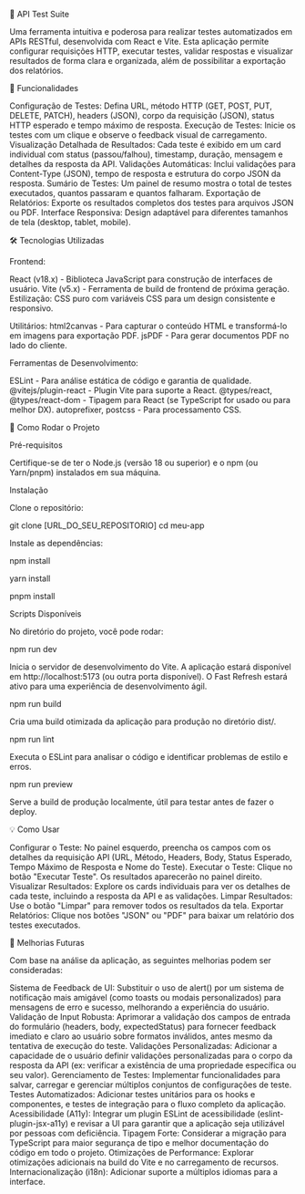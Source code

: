 🧪 API Test Suite

Uma ferramenta intuitiva e poderosa para realizar testes automatizados em APIs RESTful, desenvolvida com React e Vite. Esta aplicação permite configurar requisições HTTP, executar testes, validar respostas e visualizar resultados de forma clara e organizada, além de possibilitar a exportação dos relatórios.

🌟 Funcionalidades

Configuração de Testes: Defina URL, método HTTP (GET, POST, PUT, DELETE, PATCH), headers (JSON), corpo da requisição (JSON), status HTTP esperado e tempo máximo de resposta.
Execução de Testes: Inicie os testes com um clique e observe o feedback visual de carregamento.
Visualização Detalhada de Resultados: Cada teste é exibido em um card individual com status (passou/falhou), timestamp, duração, mensagem e detalhes da resposta da API.
Validações Automáticas: Inclui validações para Content-Type (JSON), tempo de resposta e estrutura do corpo JSON da resposta.
Sumário de Testes: Um painel de resumo mostra o total de testes executados, quantos passaram e quantos falharam.
Exportação de Relatórios: Exporte os resultados completos dos testes para arquivos JSON ou PDF.
Interface Responsiva: Design adaptável para diferentes tamanhos de tela (desktop, tablet, mobile).

🛠️ Tecnologias Utilizadas

Frontend:

React (v18.x) - Biblioteca JavaScript para construção de interfaces de usuário.
Vite (v5.x) - Ferramenta de build de frontend de próxima geração.
Estilização: CSS puro com variáveis CSS para um design consistente e responsivo.

Utilitários:
html2canvas - Para capturar o conteúdo HTML e transformá-lo em imagens para exportação PDF.
jsPDF - Para gerar documentos PDF no lado do cliente.

Ferramentas de Desenvolvimento:

ESLint - Para análise estática de código e garantia de qualidade.
@vitejs/plugin-react - Plugin Vite para suporte a React.
@types/react, @types/react-dom - Tipagem para React (se TypeScript for usado ou para melhor DX).
autoprefixer, postcss - Para processamento CSS.

🚀 Como Rodar o Projeto

Pré-requisitos

Certifique-se de ter o Node.js (versão 18 ou superior) e o npm (ou Yarn/pnpm) instalados em sua máquina.

Instalação

Clone o repositório:

git clone [URL_DO_SEU_REPOSITORIO]
cd meu-app

Instale as dependências:

npm install

yarn install

pnpm install

Scripts Disponíveis

No diretório do projeto, você pode rodar:

npm run dev

Inicia o servidor de desenvolvimento do Vite. A aplicação estará disponível em http://localhost:5173 (ou outra porta disponível). O Fast Refresh estará ativo para uma experiência de desenvolvimento ágil.

npm run build

Cria uma build otimizada da aplicação para produção no diretório dist/.

npm run lint

Executa o ESLint para analisar o código e identificar problemas de estilo e erros.

npm run preview

Serve a build de produção localmente, útil para testar antes de fazer o deploy.

💡 Como Usar

Configurar o Teste: No painel esquerdo, preencha os campos com os detalhes da requisição API (URL, Método, Headers, Body, Status Esperado, Tempo Máximo de Resposta e Nome do Teste).
Executar o Teste: Clique no botão "Executar Teste". Os resultados aparecerão no painel direito.
Visualizar Resultados: Explore os cards individuais para ver os detalhes de cada teste, incluindo a resposta da API e as validações.
Limpar Resultados: Use o botão "Limpar" para remover todos os resultados da tela.
Exportar Relatórios: Clique nos botões "JSON" ou "PDF" para baixar um relatório dos testes executados.

🔮 Melhorias Futuras

Com base na análise da aplicação, as seguintes melhorias podem ser consideradas:

Sistema de Feedback de UI: Substituir o uso de alert() por um sistema de notificação mais amigável (como toasts ou modais personalizados) para mensagens de erro e sucesso, melhorando a experiência do usuário.
Validação de Input Robusta: Aprimorar a validação dos campos de entrada do formulário (headers, body, expectedStatus) para fornecer feedback imediato e claro ao usuário sobre formatos inválidos, antes mesmo da tentativa de execução do teste.
Validações Personalizadas: Adicionar a capacidade de o usuário definir validações personalizadas para o corpo da resposta da API (ex: verificar a existência de uma propriedade específica ou seu valor).
Gerenciamento de Testes: Implementar funcionalidades para salvar, carregar e gerenciar múltiplos conjuntos de configurações de teste.
Testes Automatizados: Adicionar testes unitários para os hooks e componentes, e testes de integração para o fluxo completo da aplicação.
Acessibilidade (A11y): Integrar um plugin ESLint de acessibilidade (eslint-plugin-jsx-a11y) e revisar a UI para garantir que a aplicação seja utilizável por pessoas com deficiência.
Tipagem Forte: Considerar a migração para TypeScript para maior segurança de tipo e melhor documentação do código em todo o projeto.
Otimizações de Performance: Explorar otimizações adicionais na build do Vite e no carregamento de recursos.
Internacionalização (i18n): Adicionar suporte a múltiplos idiomas para a interface.
